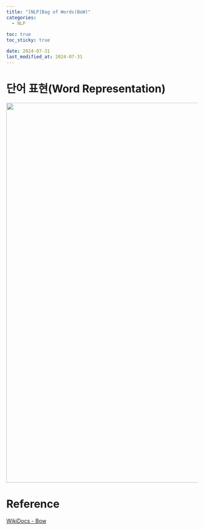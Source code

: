 ```yaml
---
title: "[NLP]Bag of Words(BoW)"
categories: 
  - NLP
  
toc: true
toc_sticky: true

date: 2024-07-31
last_modified_at: 2024-07-31
---
```


# 단어 표현(Word Representation)

<p align="center">
<img width="1000" alt="1" src="https://github.com/user-attachments/assets/21b43297-440c-4c30-affd-023460e90c87">
</p>




# Reference
[WikiDocs - Bow](https://wikidocs.net/22650)  
